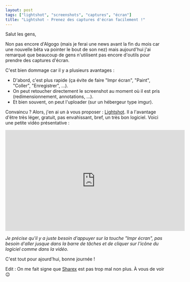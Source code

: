 ```yaml
---
layout: post
tags: ["lightshot", "screenshots", "captures", "écran"]
title: "Lightshot - Prenez des captures d'écran facilement !"
---
```


Salut les gens,

Non pas encore d'Algogo (mais je ferai une news avant la fin du mois car une nouvelle bêta va pointer le bout de son nez) mais aujourd'hui j'ai remarqué que beaucoup de gens n'utilisent pas encore d'outils pour prendre des captures d'écran.

C'est bien dommage car il y a plusieurs avantages :

* D'abord, c'est plus rapide (ça évite de faire "Impr écran", "Paint", "Coller", "Enregistrer", ...).
* On peut retoucher directement le screenshot au moment où il est pris (redimensionnement, annotations, ...).
* Et bien souvent, on peut l'uploader (sur un hébergeur type imgur).

Convaincu ? Alors, j'en ai un à vous proposer : [Lightshot](https://app.prntscr.com/). Il a l'avantage d'être très léger, gratuit, pas envahissant, bref, un très bon logiciel. Voici une petite vidéo présentative :

<iframe src="https://www.youtube.com/embed/kW5LKwrUPxw" width="560" height="315" frameborder="0"></iframe>

_Je précise qu'il y a juste besoin d'appuyer sur la touche "Impr écran", pas besoin d'aller jusque dans la barre de tâches et de cliquer sur l'icône du logiciel comme dans la vidéo._

C'est tout pour ajourd'hui, bonne journée !

Edit : On me fait signe que [Sharex](https://getsharex.com/) est pas trop mal non plus. À vous de voir :wink: